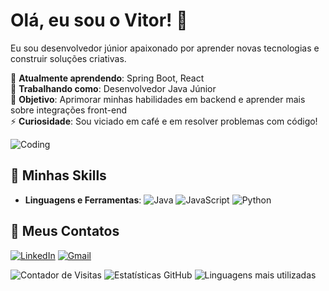 # Olá, eu sou o Vitor! 👋

Eu sou desenvolvedor júnior apaixonado por aprender novas tecnologias e construir soluções criativas. 

🌱 **Atualmente aprendendo**: Spring Boot, React  
💼 **Trabalhando como**: Desenvolvedor Java Júnior  
🎯 **Objetivo**: Aprimorar minhas habilidades em backend e aprender mais sobre integrações front-end  
⚡ **Curiosidade**: Sou viciado em café e em resolver problemas com código!

![Coding](https://media.giphy.com/media/13HgwGsXF0aiGY/giphy.gif)

## 🚀 Minhas Skills
- **Linguagens e Ferramentas**:
  ![Java](https://img.shields.io/badge/Java-ED8B00?style=for-the-badge&logo=java&logoColor=white)
  ![JavaScript](https://img.shields.io/badge/JavaScript-323330?style=for-the-badge&logo=javascript&logoColor=F7DF1E)
  ![Python](https://img.shields.io/badge/Python-FFD43B?style=for-the-badge&logo=python&logoColor=blue)
  
## 🔗 Meus Contatos
[![LinkedIn](https://img.shields.io/badge/LinkedIn-0077B5?style=for-the-badge&logo=linkedin&logoColor=white)](https://www.linkedin.com/in/seuusuario)
[![Gmail](https://img.shields.io/badge/Gmail-D14836?style=for-the-badge&logo=gmail&logoColor=white)](mailto:seuemail@gmail.com)

![Contador de Visitas](https://komarev.com/ghpvc/?username=seuusuario&color=blue)
![Estatísticas GitHub](https://github-readme-stats.vercel.app/api?username=seuusuario&show_icons=true&theme=radical)
![Linguagens mais utilizadas](https://github-readme-stats.vercel.app/api/top-langs/?username=seuusuario&layout=compact&theme=radical)
